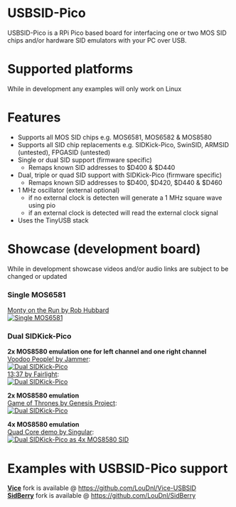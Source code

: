 # USBSID-Pico
USBSID-Pico is a RPi Pico based board for interfacing one or two MOS SID chips and/or hardware SID emulators with your PC over USB.


# Supported platforms
While in development any examples will only work on Linux


# Features
- Supports all MOS SID chips e.g. MOS6581, MOS6582 & MOS8580
- Supports all SID chip replacements e.g. SIDKick-Pico, SwinSID, ARMSID (untested), FPGASID (untested)
- Single or dual SID support (firmware specific)
  - Remaps known SID addresses to $D400 & $D440
- Dual, triple or quad SID support with SIDKick-Pico (firmware specific)
  - Remaps known SID addresses to $D400, $D420, $D440 & $D460
- 1 MHz oscillator (external optional)
  - if no external clock is detecten will generate a 1 MHz square wave using pio
  - if an external clock is detected will read the external clock signal
- Uses the TinyUSB stack


# Showcase (development board)
While in development showcase videos and/or audio links are subject to be changed or updated
### Single MOS6581
[Monty on the Run by Rob Hubbard](https://csdb.dk/sid/?id=14328) \
[![Single MOS6581](https://img.youtube.com/vi/PAHPY8jR4rA/0.jpg)](https://www.youtube.com/watch?v=PAHPY8jR4rA)

### Dual SIDKick-Pico
**2x MOS8580 emulation one for left channel and one right channel** \
[Voodoo People! by Jammer](https://csdb.dk/sid/?id=56742): \
[![Dual SIDKick-Pico](https://img.youtube.com/vi/JPYiq4AGKQ4/0.jpg)](https://www.youtube.com/watch?v=JPYiq4AGKQ4) \
[13:37 by Fairlight](https://csdb.dk/release/?id=242855): \
[![Dual SIDKick-Pico](https://img.youtube.com/vi/9m9uz6quuqE/0.jpg)](https://www.youtube.com/watch?v=9m9uz6quuqE)

**2x MOS8580 emulation** \
[Game of Thrones by Genesis Project](https://csdb.dk/release/?id=157533): \
[![Dual SIDKick-Pico](https://img.youtube.com/vi/lShZ3DHaJg8/0.jpg)](https://www.youtube.com/watch?v=lShZ3DHaJg8)

**4x MOS8580 emulation** \
[Quad Core demo by Singular](https://csdb.dk/release/?id=159071): \
[![Dual SIDKick-Pico as 4x MOS8580 SID](https://img.youtube.com/vi/zWvMhORM-sg/0.jpg)](https://www.youtube.com/watch?v=zWvMhORM-sg)


# Examples with USBSID-Pico support
[**Vice**](https://github.com/LouDnl/Vice-USBSID) fork is available @ https://github.com/LouDnl/Vice-USBSID \
[**SidBerry**](https://github.com/LouDnl/SidBerry) fork is available @ https://github.com/LouDnl/SidBerry
